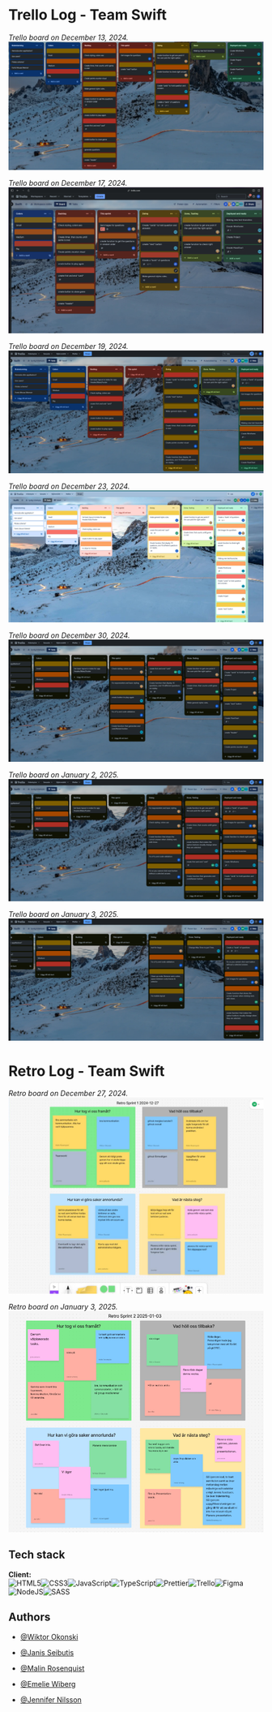 # Trello Log - Team Swift

_Trello board on December 13, 2024._ ![Trello board on 13.dec.2024](./public/trello-logs/first-sprint.png)

_Trello board on December 17, 2024._ ![Trello board on 17.dec.2024](./public/trello-logs/swift-group-log-17-dec.jpeg)


_Trello board on December 19, 2024._ ![Trello board on 19.dec.2024](./public/trello-logs/swift-group-log-19.png)


_Trello board on December 23, 2024._ ![Trello board on 23.dec.2024](./public/trello-logs/swift-group-log-23-dec.jpg)

_Trello board on December 30, 2024._ ![Trello board on 30.dec.2024](./public/trello-logs/swift-group-log-30-dec.png)

_Trello board on January 2, 2025._ ![Trello board on 2.jan.2025](./public/trello-logs/swift-group-log-2-jan.png)

_Trello board on January 3, 2025._ ![Trello board on 3.jan.2025](./public/trello-logs/swift-group-log-3-jan.png)

# Retro Log - Team Swift

_Retro board on December 27, 2024._ ![Retro board on 27.dec.2024](./public/retro-logs/swift-grout-retro-27-dec.jpg)

_Retro board on January 3, 2025._ ![Retro board on 3.jan.2025](./public/retro-logs/swift-group-retro-3-jan.png)

## Tech stack
**Client:**  <br>![HTML5](https://img.shields.io/badge/html5-%23E34F26.svg?style=for-the-badge&logo=html5&logoColor=white)![CSS3](https://img.shields.io/badge/css3-%231572B6.svg?style=for-the-badge&logo=css3&logoColor=white)![JavaScript](https://img.shields.io/badge/javascript-%23323330.svg?style=for-the-badge&logo=javascript&logoColor=%23F7DF1E)![TypeScript](https://img.shields.io/badge/typescript-%23007ACC.svg?style=for-the-badge&logo=typescript&logoColor=white)![Prettier](https://img.shields.io/badge/prettier-%23F7B93E.svg?style=for-the-badge&logo=prettier&logoColor=black)![Trello](https://img.shields.io/badge/Trello-%23026AA7.svg?style=for-the-badge&logo=Trello&logoColor=white)![Figma](https://img.shields.io/badge/figma-%23F24E1E.svg?style=for-the-badge&logo=figma&logoColor=white)![NodeJS](https://img.shields.io/badge/node.js-6DA55F?style=for-the-badge&logo=node.js&logoColor=white)![SASS](https://img.shields.io/badge/SASS-hotpink.svg?style=for-the-badge&logo=SASS&logoColor=white)

## Authors

- [@Wiktor Okonski](https://github.com/PotoVic)

- [@Janis Seibutis](https://github.com/JanisSeibutis)

- [@Malin Rosenquist](https://github.com/MalinRosenquist)

- [@Emelie Wiberg](https://github.com/Erm0es)

- [@Jennifer Nilsson](https://github.com/ynnxj)